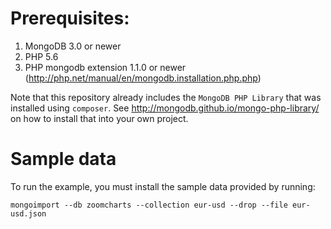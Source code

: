 # Prerequisites:

1. MongoDB 3.0 or newer
2. PHP 5.6
3. PHP mongodb extension 1.1.0 or newer (http://php.net/manual/en/mongodb.installation.php.php)

Note that this repository already includes the `MongoDB PHP Library`
that was installed using `composer`. See <http://mongodb.github.io/mongo-php-library/>
on how to install that into your own project.

# Sample data

To run the example, you must install the sample data provided by running:

    mongoimport --db zoomcharts --collection eur-usd --drop --file eur-usd.json
